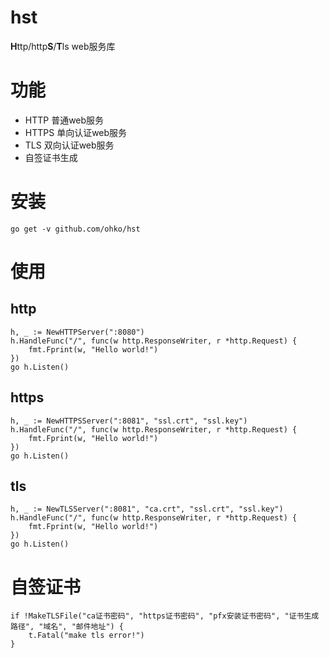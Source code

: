 # hst
**H**ttp/http**S**/**T**ls web服务库

# 功能
- HTTP 普通web服务
- HTTPS 单向认证web服务
- TLS 双向认证web服务
- 自签证书生成

# 安装
``` shell
go get -v github.com/ohko/hst
```

# 使用
## http
``` golang
h, _ := NewHTTPServer(":8080")
h.HandleFunc("/", func(w http.ResponseWriter, r *http.Request) {
    fmt.Fprint(w, "Hello world!")
})
go h.Listen()
```

## https
``` golang
h, _ := NewHTTPSServer(":8081", "ssl.crt", "ssl.key")
h.HandleFunc("/", func(w http.ResponseWriter, r *http.Request) {
    fmt.Fprint(w, "Hello world!")
})
go h.Listen()
```

## tls
``` golang
h, _ := NewTLSServer(":8081", "ca.crt", "ssl.crt", "ssl.key")
h.HandleFunc("/", func(w http.ResponseWriter, r *http.Request) {
    fmt.Fprint(w, "Hello world!")
})
go h.Listen()
```

# 自签证书
``` golang
if !MakeTLSFile("ca证书密码", "https证书密码", "pfx安装证书密码", "证书生成路径", "域名", "邮件地址") {
    t.Fatal("make tls error!")
}
```
